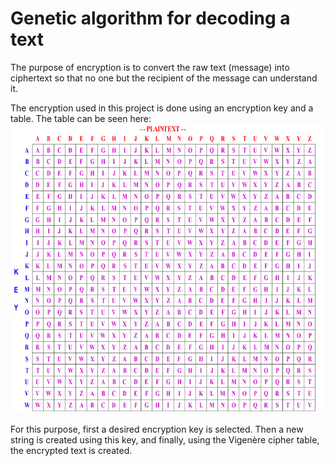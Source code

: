 # Genetic algorithm for decoding a text
The purpose of encryption is to convert the raw text (message) into ciphertext so that no one but the recipient of the message can understand it. 

The encryption used in this project is done using an encryption key and a table.
The table can be seen here:
![](./table.jpg)

For this purpose, first a desired encryption key is selected. Then a new string is created using this key, and finally, using the Vigenère cipher table, the encrypted text is created.


